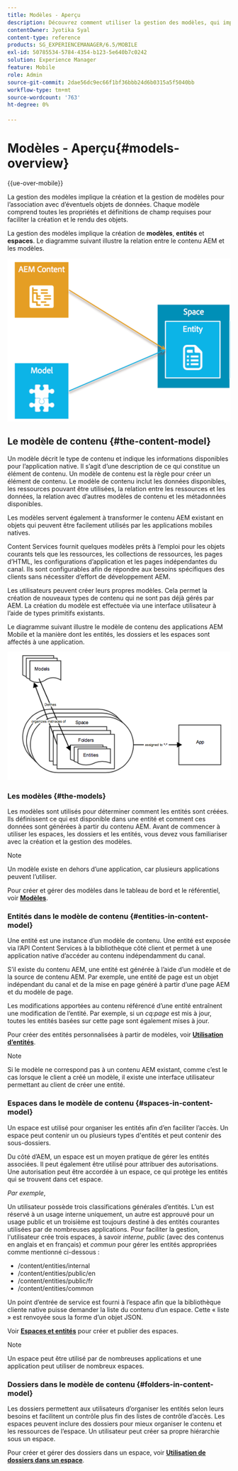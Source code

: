 ```yaml
---
title: Modèles - Aperçu
description: Découvrez comment utiliser la gestion des modèles, qui implique la création et la gestion de modèles à associer à d’éventuels objets de données.
contentOwner: Jyotika Syal
content-type: reference
products: SG_EXPERIENCEMANAGER/6.5/MOBILE
exl-id: 50785534-5784-4354-b123-5e640b7c0242
solution: Experience Manager
feature: Mobile
role: Admin
source-git-commit: 2dae56dc9ec66f1bf36bbb24d6b0315a5f5040bb
workflow-type: tm+mt
source-wordcount: '763'
ht-degree: 0%

---
```


# Modèles - Aperçu{#models-overview}

{{ue-over-mobile}}

La gestion des modèles implique la création et la gestion de modèles pour l’association avec d’éventuels objets de données. Chaque modèle comprend toutes les propriétés et définitions de champ requises pour faciliter la création et le rendu des objets.

La gestion des modèles implique la création de **modèles**, **entités** et **espaces**. Le diagramme suivant illustre la relation entre le contenu AEM et les modèles.

![chlimage_1-81](assets/chlimage_1-81.png)

## Le modèle de contenu {#the-content-model}

Un modèle décrit le type de contenu et indique les informations disponibles pour l’application native. Il s’agit d’une description de ce qui constitue un élément de contenu. Un modèle de contenu est la règle pour créer un élément de contenu. Le modèle de contenu inclut les données disponibles, les ressources pouvant être utilisées, la relation entre les ressources et les données, la relation avec d’autres modèles de contenu et les métadonnées disponibles.

Les modèles servent également à transformer le contenu AEM existant en objets qui peuvent être facilement utilisés par les applications mobiles natives.

Content Services fournit quelques modèles prêts à l’emploi pour les objets courants tels que les ressources, les collections de ressources, les pages d’HTML, les configurations d’application et les pages indépendantes du canal. Ils sont configurables afin de répondre aux besoins spécifiques des clients sans nécessiter d’effort de développement AEM.

Les utilisateurs peuvent créer leurs propres modèles. Cela permet la création de nouveaux types de contenu qui ne sont pas déjà gérés par AEM. La création du modèle est effectuée via une interface utilisateur à l’aide de types primitifs existants.

Le diagramme suivant illustre le modèle de contenu des applications AEM Mobile et la manière dont les entités, les dossiers et les espaces sont affectés à une application.

![chlimage_1-82](assets/chlimage_1-82.png)

### Les modèles {#the-models}

Les modèles sont utilisés pour déterminer comment les entités sont créées. Ils définissent ce qui est disponible dans une entité et comment ces données sont générées à partir du contenu AEM. Avant de commencer à utiliser les espaces, les dossiers et les entités, vous devez vous familiariser avec la création et la gestion des modèles.

>[!NOTE]
>
>Un modèle existe en dehors d’une application, car plusieurs applications peuvent l’utiliser.
>

Pour créer et gérer des modèles dans le tableau de bord et le référentiel, voir **[Modèles](/help/mobile/administer-mobile-apps.md)**.

### Entités dans le modèle de contenu {#entities-in-content-model}

Une entité est une instance d’un modèle de contenu. Une entité est exposée via l’API Content Services à la bibliothèque côté client et permet à une application native d’accéder au contenu indépendamment du canal.

S’il existe du contenu AEM, une entité est générée à l’aide d’un modèle et de la source de contenu AEM. Par exemple, une entité de page est un objet indépendant du canal et de la mise en page généré à partir d’une page AEM et du modèle de page.

Les modifications apportées au contenu référencé d’une entité entraînent une modification de l’entité. Par exemple, si un *cq:page* est mis à jour, toutes les entités basées sur cette page sont également mises à jour.

Pour créer des entités personnalisées à partir de modèles, voir **[Utilisation d’entités](/help/mobile/spaces-and-entities.md)**.

>[!NOTE]
>
>Si le modèle ne correspond pas à un contenu AEM existant, comme c’est le cas lorsque le client a créé un modèle, il existe une interface utilisateur permettant au client de créer une entité.
>

### Espaces dans le modèle de contenu {#spaces-in-content-model}

Un espace est utilisé pour organiser les entités afin d’en faciliter l’accès. Un espace peut contenir un ou plusieurs types d&#39;entités et peut contenir des sous-dossiers.

Du côté d’AEM, un espace est un moyen pratique de gérer les entités associées. Il peut également être utilisé pour attribuer des autorisations. Une autorisation peut être accordée à un espace, ce qui protège les entités qui se trouvent dans cet espace.

*Par exemple*,

Un utilisateur possède trois classifications générales d’entités. L’un est réservé à un usage interne uniquement, un autre est approuvé pour un usage public et un troisième est toujours destiné à des entités courantes utilisées par de nombreuses applications. Pour faciliter la gestion, l&#39;utilisateur crée trois espaces, à savoir *interne*, *public* (avec des contenus en anglais et en français) et *commun* pour gérer les entités appropriées comme mentionné ci-dessous :

* /content/entities/internal
* /content/entities/public/en
* /content/entities/public/fr
* /content/entities/common

Un point d’entrée de service est fourni à l’espace afin que la bibliothèque cliente native puisse demander la liste du contenu d’un espace. Cette « liste » est renvoyée sous la forme d’un objet JSON.

Voir **[Espaces et entités](/help/mobile/spaces-and-entities.md)** pour créer et publier des espaces.

>[!NOTE]
>
>Un espace peut être utilisé par de nombreuses applications et une application peut utiliser de nombreux espaces.

### Dossiers dans le modèle de contenu {#folders-in-content-model}

Les dossiers permettent aux utilisateurs d’organiser les entités selon leurs besoins et facilitent un contrôle plus fin des listes de contrôle d’accès. Les espaces peuvent inclure des dossiers pour mieux organiser le contenu et les ressources de l’espace. Un utilisateur peut créer sa propre hiérarchie sous un espace.

Pour créer et gérer des dossiers dans un espace, voir **[Utilisation de dossiers dans un espace](/help/mobile/spaces-and-entities.md)**.
